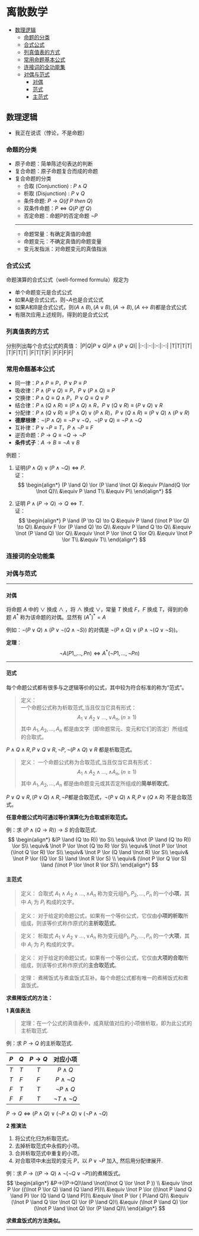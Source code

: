 <!-- 离散数学 -->
<meta name="viewport" content="width=device-width, initial-scale=1.0">

# 离散数学 <!-- omit in toc -->
- [数理逻辑](#数理逻辑)
  - [命题的分类](#命题的分类)
  - [合式公式](#合式公式)
  - [列真值表的方式](#列真值表的方式)
  - [常用命题基本公式](#常用命题基本公式)
  - [连接词的全功能集](#连接词的全功能集)
  - [对偶与范式](#对偶与范式)
    - [对偶](#对偶)
    - [范式](#范式)
    - [主范式](#主范式)

## 数理逻辑

- 我正在说谎（悖论，不是命题）  

### 命题的分类
- 原子命题：简单陈述句表达的判断
- 复合命题：原子命题复合而成的命题
- 复合命题的分类
  - 合取 (Conjunction) : $P∧Q$
  - 析取 (Disjunction) : $P∨Q$
  - 条件命题: $P→Q ( if\ P\ then\ Q )$
  - 双条件命题：$P\iff Q ( P\ iff\ Q )$
  - 否定命题：命题P的否定命题 $¬P$
  ---
  - 命题常量：有确定真值的命题
  - 命题变元：不确定真值的命题变量
  - 变元发指派：对命题变元的真值指派

### 合式公式
命题演算的合式公式（well-formed formula）规定为
- 单个命题变元是合式公式
- 如果A是合式公式，则$¬A$也是合式公式
- 如果A和B是合式公式，则$(A∧B),(A∨B),(A→B),(A↔B)$都是合式公式
- 有限次应用上述规则，得到的是合式公式

### 列真值表的方式
分别列出每个合式公式的真值：
|$P$|$Q$|$P \lor Q$|$P \land (P \lor Q)$|
|:-:|:-:|:-:|:-:|
|T|T|T|T|
|T|F|T|T|
|F|T|T|F|
|F|F|F|F|

### 常用命题基本公式
- 同一律：$P∧P≡P$，$P∨P≡P$
- 吸收律：$P∧(P∨Q)≡P$，$P∨(P∧Q)≡P$
- 交换律：$P∧Q≡Q∧P$，$P∨Q≡Q∨P$
- 结合律：$P∧(Q∧R)≡(P∧Q)∧R$，$P∨(Q∨R)≡(P∨Q)∨R$
- 分配律：$P∧(Q∨R)≡(P∧Q)∨(P∧R)$，$P∨(Q∧R)≡(P∨Q)∧(P∨R)$
- **德摩根律**：$¬(P∧Q)≡¬P∨¬Q$，$¬(P∨Q)≡¬P∧¬Q$
- 互补律：$P∨¬P≡T$，$P∧¬P≡F$
- 逆否命题：$P→Q≡¬Q→¬P$
- **条件式子**：$A \to B ≡ \lnot A \lor B$

例题：  

1. 证明$(P \land Q) \lor (P \land \lnot Q) \iff P.$  
证：
$$
\begin{align*}
    (P \land Q) \lor (P \land \lnot Q) &\equiv P\land(Q \lor \lnot Q)\\
    &\equiv P \land T\\
    &\equiv P\\
\end{align*}
$$

2. 证明 $P \land (P \to Q) \to Q \iff T$.  
证：
$$
\begin{align*}
    P \land (P \to Q) \to Q 
    &\equiv P \land (\lnot P \lor Q) \to Q\\
    &\equiv F \lor (P \land Q) \to Q\\
    &\equiv P \land Q \to Q\\
    &\equiv \lnot (P \land Q) \lor Q\\
    &\equiv \lnot P \lor \lnot Q \lor Q\\
    &\equiv \lnot P \lor T\\
    &\equiv T\\
\end{align*}
$$

### 连接词的全功能集

### 对偶与范式

---

#### 对偶
将命题 $A$ 中的 $\lor$ 换成 $\land$ ，将 $\land$ 换成 $\lor$，常量 $T$ 换成 $F$，$F$ 换成 $T$，得到的命题 $A^*$ 称为该命题的对偶。显然有 $(A^*)^* = A$

例如：$\lnot(P∨Q)∧(P∨\lnot(Q∧\lnot S))$ 的对偶是 $\lnot(P∧Q)∨(P∧\lnot(Q∨\lnot S))$。

**定理**： 
$$
\lnot A( P1,,...,Pn ) \iff A^*(\lnot P1, ..., \lnot Pn)
$$

---

#### 范式
每个命题公式都有很多与之逻辑等价的公式，其中较为符合标准的称为“范式”。  

> 定义：  
> 一个命题公式称为析取范式,当且仅当它具有形式： 
> $$A_1 \lor A_2 \lor …, \lor A_n, (n \geqslant 1)$$
> 其中 $A_1,A_2,...,A_n$ 都是由文字（即命题常元、变元和它们的否定）所组成的合取式。

$P∧Q∧R, P∨ Q ∨ R, \lnot P, \lnot (P∧Q) ∨R$ 都是析取范式。

> 定义：
> 一个命题公式称为合取范式,当且仅当它具有形式：
> $$
> A_1 \land A_2 \land …, \land A_n, (n \geqslant 1)
> $$
> 其中 $A_1,A_2,...,A_n$ 都是由命题变元或其否定所组成的**简单析取式**。

$P ∨ Q ∨ R, (P∨ Q) ∧R, \lnot P$都是合取范式，$\lnot (P∨ Q) ∧R, P∨ ( Q∧R )$ 不是合取范式。

**任意命题公式均可通过等价演算化为合取或析取范式。**

例：求 $(P \land (Q \to R)) \to S$ 的合取范式.
$$
\begin{align*}
          &(P \land (Q \to R)) \to S\\
    \equiv& \lnot (P \land (Q \to R)) \lor S\\
    \equiv& \lnot P \lor \lnot (Q \to R) \lor S\\
    \equiv& \lnot P \lor \lnot (\lnot Q \lor R) \lor S\\
    \equiv& \lnot P \lor (Q \land \lnot R) \lor S\\
    \equiv& \lnot P \lor ((Q \lor S) \land \lnot R \lor S)  \\
    \equiv& (\lnot P \lor Q \lor S) \land (\lnot P \lor \lnot R \lor S)\\
\end{align*}
$$

#### 主范式
> 定义：
> 合取式 $A_1 \land A_2 \land …, \land A_n$ 称为变元组$P_1,P_2,...,P_n$ 的一个**小项**，其中 $A_i$ 为 $P_i$ 构成的文字。

> 定义：
> 对于给定的命题公式，如果有一个等价公式，它仅由**小项的析取**所组成，则该等价式称作原式的**主析取范式**。

> 定义：
> 析取式 $A_1 \lor A_2 \lor …, \lor A_n$ 称为变元组$P_1,P_2,...,P_n$ 的一个**大项**，其中 $A_i$ 为 $P_i$ 构成的文字。

> 定义：
> 对于给定的命题公式，如果有一个等价公式，它仅由**大项的合取**所组成，则该等价式称作原式的**主合取范式**。

> 定理：
> 煮稀饭式与煮盒饭式互补。每个命题公式都有唯一的煮稀饭式和煮盒饭式。


**求煮稀饭式的方法：**

**1 真值表法**
> 定理：在一个公式的真值表中，成真赋值对应的小项做析取，即为此公式的主析取范式.

例：求 $P \to Q$ 的主析取范式.

| $P$ | $Q$ | $P \to Q$ |    对应小项    |
| :-: | :-: | :-------: |    :------:   |
| $T$ | $T$ |    $T$    |  $P \land Q$  |
| $T$ | $F$ |    $F$    |$P\land\lnot Q$|
| $F$ | $T$ |    $T$    |$\lnot P\land Q$|
| $F$ | $F$ |    $T$    |$\lnot T\land \lnot Q$|

$P→Q \iff (P\land Q) \lor (\lnot P \land Q) \lor (\lnot P \land \lnot Q)$

**2 推演法**

1. 将公式化归为析取范式。
2. 去掉析取范式中永假的小项。  
3. 合并析取范式中重复的小项。  
4. 对合取项中未出现的变元 $P$，以 $P \lor \lnot P$ 加入, 然后用分配律展开.
   
例：求 $P→((P→Q)\land \lnot(\lnot Q \lor \lnot P ))$的煮稀饭式。
$$
\begin{align*}
    &P→((P→Q)\land \lnot(\lnot Q \lor \lnot P )) \\
    &\equiv \lnot P \lor ((\lnot P \lor Q) \land (Q \land P))\\
    &\equiv \lnot P \lor ((\lnot P \land Q \land P) \lor (Q \land Q \land P))\\
    &\equiv \lnot P \lor ( P\land Q)\\
    &\equiv (\lnot P \land Q \lor \lnot Q) \lor (P \land Q)\\
    &\equiv (\lnot P \land Q) \lor (\lnot P \land \lnot Q) \lor (P \land Q)\\
\end{align*}
$$

**求煮盒饭式的方法类似。**

---


